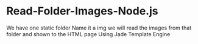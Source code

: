 # Read-Folder-Images-Node.js
We have one static folder Name it a img we will read the images from that folder and shown to the HTML page Using Jade Template Engine
